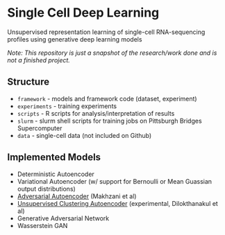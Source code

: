# Single Cell Deep Learning
Unsupervised representation learning of single-cell RNA-sequencing profiles using generative deep learning models

*Note: This repository is just a snapshot of the research/work done and is not a finished project.*

## Structure
- ```framework``` - models and framework code (dataset, experiment)
- ```experiments``` - training experiments
- ```scripts``` - R scripts for analysis/interpretation of results
- ```slurm``` - slurm shell scripts for training jobs on Pittsburgh Bridges Supercomputer
- ```data``` - single-cell data (not included on Github)

## Implemented Models
- Deterministic Autoencoder
- Variational Autoencoder (w/ support for Bernoulli or Mean Guassian output distributions)
- [Adversarial Autoencoder](https://arxiv.org/abs/1511.05644) (Makhzani et al)
- [Unsupervised Clustering Autoencoder](https://arxiv.org/abs/1611.02648) (experimental, Dilokthanakul et al)
- Generative Adversarial Network
- Wasserstein GAN
